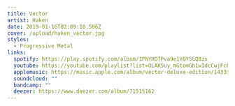```yaml
---
title: Vector
artist: Haken
date: 2019-01-16T02:09:10.596Z
cover: /upload/haken_vector.jpg
styles:
  - Progressive Metal
links:
  spotify: https://play.spotify.com/album/1PhYHO7Pva9e1YQY5GQ8zx
  youtube: https://youtube.com/playlist?list=OLAK5uy_mGtomGb1wIdcCwjFcFcHYF1iRFARdxABU
  applemusic: https://music.apple.com/album/vector-deluxe-edition/1433979909
  soundcloud: ""
  bandcamp: ""
  deezer: https://www.deezer.com/album/71515162
---
```

